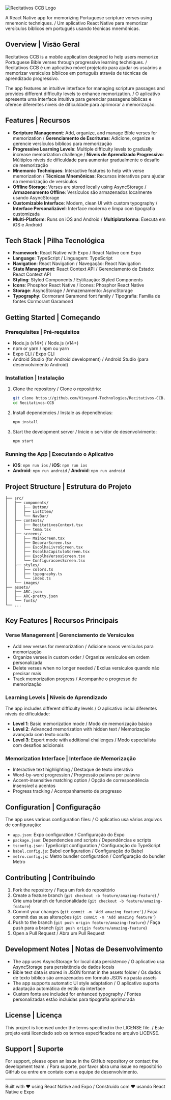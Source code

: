 ![Recitativos CCB Logo](images/icon.png)

A React Native app for memorizing Portuguese scripture verses using mnemonic techniques. / Um aplicativo React Native para memorizar versículos bíblicos em português usando técnicas mnemônicas.

## Overview | Visão Geral

Recitativos CCB is a mobile application designed to help users memorize Portuguese Bible verses through progressive learning techniques. / Recitativos CCB é um aplicativo móvel projetado para ajudar os usuários a memorizar versículos bíblicos em português através de técnicas de aprendizado progressivo.

The app features an intuitive interface for managing scripture passages and provides different difficulty levels to enhance memorization. / O aplicativo apresenta uma interface intuitiva para gerenciar passagens bíblicas e oferece diferentes níveis de dificuldade para aprimorar a memorização.

## Features | Recursos

- **Scripture Management**: Add, organize, and manage Bible verses for memorization / **Gerenciamento de Escrituras**: Adicione, organize e gerencie versículos bíblicos para memorização
- **Progressive Learning Levels**: Multiple difficulty levels to gradually increase memorization challenge / **Níveis de Aprendizado Progressivo**: Múltiplos níveis de dificuldade para aumentar gradualmente o desafio de memorização
- **Mnemonic Techniques**: Interactive features to help with verse memorization / **Técnicas Mnemônicas**: Recursos interativos para ajudar na memorização de versículos
- **Offline Storage**: Verses are stored locally using AsyncStorage / **Armazenamento Offline**: Versículos são armazenados localmente usando AsyncStorage
- **Customizable Interface**: Modern, clean UI with custom typography / **Interface Personalizável**: Interface moderna e limpa com tipografia customizada
- **Multi-Platform**: Runs on iOS and Android / **Multiplataforma**: Executa em iOS e Android

## Tech Stack | Pilha Tecnológica

- **Framework**: React Native with Expo / React Native com Expo
- **Language**: TypeScript / Linguagem: TypeScript
- **Navigation**: React Navigation / Navegação: React Navigation
- **State Management**: React Context API / Gerenciamento de Estado: React Context API
- **Styling**: Styled Components / Estilização: Styled Components
- **Icons**: Phosphor React Native / Ícones: Phosphor React Native
- **Storage**: AsyncStorage / Armazenamento: AsyncStorage
- **Typography**: Cormorant Garamond font family / Tipografia: Família de fontes Cormorant Garamond


## Getting Started | Começando

### Prerequisites | Pré-requisitos

- Node.js (v14+) / Node.js (v14+)
- npm or yarn / npm ou yarn
- Expo CLI / Expo CLI
- Android Studio (for Android development) / Android Studio (para desenvolvimento Android)


### Installation | Instalação

1. Clone the repository / Clone o repositório:
   ```bash
   git clone https://github.com/Vineyard-Technologies/Recitativos-CCB.git
   cd Recitativos-CCB
   ```

2. Install dependencies / Instale as dependências:
   ```bash
   npm install
   ```

3. Start the development server / Inicie o servidor de desenvolvimento:
   ```bash
   npm start
   ```

### Running the App | Executando o Aplicativo

- **iOS**: `npm run ios` / **iOS**: `npm run ios`
- **Android**: `npm run android` / **Android**: `npm run android`

## Project Structure | Estrutura do Projeto

```
├── src/
│   ├── components/
│   │   ├── Button/
│   │   ├── ListItem/
│   │   └── NavBar/
│   ├── contexts/
│   │   ├── RecitativosContext.tsx
│   │   └── tema.tsx
│   ├── screens/
│   │   ├── MainScreen.tsx
│   │   ├── DecorarScreen.tsx
│   │   ├── EscolhaLivroScreen.tsx
│   │   ├── EscolhaCapituloScreen.tsx
│   │   ├── EscolhaVersosScreen.tsx
│   │   └── ConfiguracoesScreen.tsx
│   ├── styles/
│   │   ├── colors.ts
│   │   ├── typography.ts
│   │   └── index.ts
│   └── images/
├── assets/
│   ├── ARC.json
│   ├── ARC-pretty.json 
│   └── fonts/
└── ...
```

## Key Features | Recursos Principais

### Verse Management | Gerenciamento de Versículos
- Add new verses for memorization / Adicione novos versículos para memorização
- Organize verses in custom order / Organize versículos em ordem personalizada
- Delete verses when no longer needed / Exclua versículos quando não precisar mais
- Track memorization progress / Acompanhe o progresso de memorização

### Learning Levels | Níveis de Aprendizado
The app includes different difficulty levels / O aplicativo inclui diferentes níveis de dificuldade:

- **Level 1**: Basic memorization mode / Modo de memorização básico
- **Level 2**: Advanced memorization with hidden text / Memorização avançada com texto oculto
- **Level 3**: Expert mode with additional challenges / Modo especialista com desafios adicionais

### Memorization Interface | Interface de Memorização
- Interactive text highlighting / Destaque de texto interativo
- Word-by-word progression / Progressão palavra por palavra
- Accent-insensitive matching option / Opção de correspondência insensível a acentos
- Progress tracking / Acompanhamento de progresso

## Configuration | Configuração

The app uses various configuration files: / O aplicativo usa vários arquivos de configuração:

- `app.json`: Expo configuration / Configuração do Expo
- `package.json`: Dependencies and scripts / Dependências e scripts
- `tsconfig.json`: TypeScript configuration / Configuração do TypeScript
- `babel.config.js`: Babel configuration / Configuração do Babel
- `metro.config.js`: Metro bundler configuration / Configuração do bundler Metro

## Contributing | Contribuindo

1. Fork the repository / Faça um fork do repositório
2. Create a feature branch (`git checkout -b feature/amazing-feature`) / Crie uma branch de funcionalidade (`git checkout -b feature/amazing-feature`)
3. Commit your changes (`git commit -m 'Add amazing feature'`) / Faça commit das suas alterações (`git commit -m 'Add amazing feature'`)
4. Push to the branch (`git push origin feature/amazing-feature`) / Faça push para a branch (`git push origin feature/amazing-feature`)
5. Open a Pull Request / Abra um Pull Request

## Development Notes | Notas de Desenvolvimento

- The app uses AsyncStorage for local data persistence / O aplicativo usa AsyncStorage para persistência de dados locais
- Bible text data is stored in JSON format in the assets folder / Os dados de texto bíblico são armazenados em formato JSON na pasta assets
- The app supports automatic UI style adaptation / O aplicativo suporta adaptação automática de estilo da interface
- Custom fonts are included for enhanced typography / Fontes personalizadas estão incluídas para tipografia aprimorada

## License | Licença

This project is licensed under the terms specified in the LICENSE file. / Este projeto está licenciado sob os termos especificados no arquivo LICENSE.

## Support | Suporte

For support, please open an issue in the GitHub repository or contact the development team. / Para suporte, por favor abra uma issue no repositório GitHub ou entre em contato com a equipe de desenvolvimento.

---

Built with ❤️ using React Native and Expo / Construído com ❤️ usando React Native e Expo
